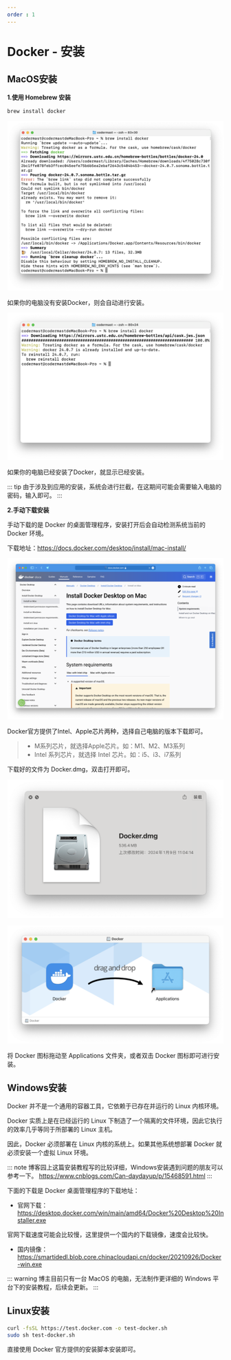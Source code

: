 ```yaml
---
order : 1
---
```

# Docker - 安装

## MacOS安装

**1.使用 Homebrew 安装**

```sh
brew install docker
```

![安装成功](../../../assets/docker-install/2024-01-09-11-02-32.png)

如果你的电脑没有安装Docker，则会自动进行安装。

![已经安装](../../../assets/docker-install/2024-01-09-11-00-51.png)

如果你的电脑已经安装了Docker，就显示已经安装。

::: tip
由于涉及到应用的安装，系统会进行拦截，在这期间可能会需要输入电脑的密码，输入即可。
:::

**2.手动下载安装**

手动下载的是 Docker 的桌面管理程序，安装打开后会自动检测系统当前的 Docker 环境。

下载地址：https://docs.docker.com/desktop/install/mac-install/

![](../../../assets/docker-install/2024-01-09-10-58-05.png)

Docker官方提供了Intel、Apple芯片两种，选择自己电脑的版本下载即可。

> - M系列芯片，就选择Apple芯片。如：M1、M2、M3系列
> - Intel 系列芯片，就选择 Intel 芯片。如：i5、i3、i7系列

下载好的文件为 Docker.dmg，双击打开即可。

![下载好的文件](../../../assets/docker-install/2024-01-09-11-05-24.png)

![双击安装](../../../assets/docker-install/2024-01-09-11-05-58.png)

将 Docker 图标拖动至 Applications 文件夹，或者双击 Docker 图标即可进行安装。

## Windows安装

Docker 并不是一个通用的容器工具，它依赖于已存在并运行的 Linux 内核环境。

Docker 实质上是在已经运行的 Linux 下制造了一个隔离的文件环境，因此它执行的效率几乎等同于所部署的 Linux 主机。

因此，Docker 必须部署在 Linux 内核的系统上。如果其他系统想部署 Docker 就必须安装一个虚拟 Linux 环境。

::: note 
博客园上这篇安装教程写的比较详细，Windows安装遇到问题的朋友可以参考一下。
https://www.cnblogs.com/Can-daydayup/p/15468591.html
:::

下面的下载是 Docker 桌面管理程序的下载地址：

- 官网下载：https://desktop.docker.com/win/main/amd64/Docker%20Desktop%20Installer.exe

官网下载速度可能会比较慢，这里提供一个国内的下载镜像，速度会比较快。

- 国内镜像：https://smartidedl.blob.core.chinacloudapi.cn/docker/20210926/Docker-win.exe


::: warning
博主目前只有一台 MacOS 的电脑，无法制作更详细的 Windows 平台下的安装教程，后续会更新。
:::
## Linux安装

```sh
curl -fsSL https://test.docker.com -o test-docker.sh
sudo sh test-docker.sh
```

直接使用 Docker 官方提供的安装脚本安装即可。